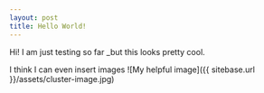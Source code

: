 ```yaml
---
layout: post
title: Hello World!
---
```


Hi! I am just testing so far _but this looks pretty cool.

I think I can even insert images
![My helpful image]({{ sitebase.url }}/assets/cluster-image.jpg)
